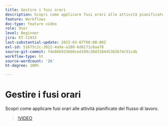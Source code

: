 ```yaml
---
title: Gestire i fusi orari
description: Scopri come applicare fusi orari alle attività pianificate del flusso di lavoro.
feature: Workflows
doc-type: feature video
role: User
level: Beginner
jira: KT-11933
last-substantial-update: 2023-03-07T00:00:00Z
exl-id: 51675c2c-2022-4a9a-a180-6d8171c6aa78
source-git-commit: f4e86b933660ced199c30d318445363b74c51c4b
workflow-type: ht
source-wordcount: '26'
ht-degree: 100%

---
```


# Gestire i fusi orari

Scopri come applicare fusi orari alle attività pianificate del flusso di lavoro.

>[!VIDEO](https://video.tv.adobe.com/v/3416040?quality=12&learn=on)
